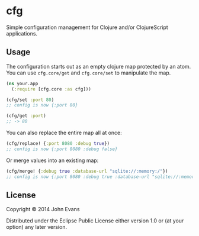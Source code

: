 # cfg

Simple configuration management for Clojure and/or ClojureScript applications.

## Usage

The configuration starts out as an empty clojure map protected by an atom.  You
can use `cfg.core/get` and `cfg.core/set` to manipulate the map.

```clojure
(ns your.app
  (:require [cfg.core :as cfg]))

(cfg/set :port 80)
;; config is now {:port 80}

(cfg/get :port)
;; -> 80
```
You can also replace the entire map all at once:

```clojure
(cfg/replace! {:port 8080 :debug true})
;; config is now {:port 8080 :debug false}
```

Or merge values into an existing map:

```clojure
(cfg/merge! {:debug true :database-url "sqlite://:memory:/"})
;; config is now {:port 8080 :debug true :database-url "sqlite://:memory:/"}
```

## License

Copyright © 2014 John Evans

Distributed under the Eclipse Public License either version 1.0 or (at
your option) any later version.
